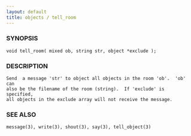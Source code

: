 ```yaml
---
layout: default
title: objects / tell_room
---
```


### SYNOPSIS

    void tell_room( mixed ob, string str, object *exclude );

### DESCRIPTION

    Send  a message 'str' to object all objects in the room 'ob'.  'ob' can
    also be the filename of the room (string).  If 'exclude' is  specified,
    all objects in the exclude array will not receive the message.

### SEE ALSO

    message(3), write(3), shout(3), say(3), tell_object(3)
